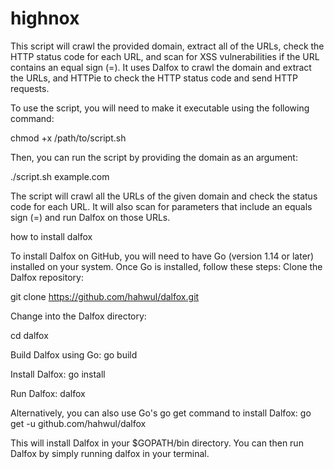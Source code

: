 # highnox
This script will crawl the provided domain, extract all of the URLs, check the HTTP status code for each URL, and scan for XSS vulnerabilities if the URL contains an equal sign (=). It uses Dalfox to crawl the domain and extract the URLs, and HTTPie to check the HTTP status code and send HTTP requests.

To use the script, you will need to make it executable using the following command:

chmod +x /path/to/script.sh

Then, you can run the script by providing the domain as an argument:

./script.sh example.com



The script will crawl all the URLs of the given domain and check the status code for each URL. It will also scan for parameters that include an equals sign (=) and run Dalfox on those URLs.



how to install dalfox 

To install Dalfox on GitHub, you will need to have Go (version 1.14 or later) installed on your system. Once Go is installed, follow these steps:
Clone the Dalfox repository:


git clone https://github.com/hahwul/dalfox.git

Change into the Dalfox directory:

cd dalfox

Build Dalfox using Go:
go build

Install Dalfox:
go install


Run Dalfox:
dalfox


Alternatively, you can also use Go's go get command to install Dalfox:
go get -u github.com/hahwul/dalfox



This will install Dalfox in your $GOPATH/bin directory. You can then run Dalfox by simply running dalfox in your terminal.











